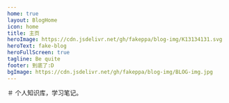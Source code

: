 ```yaml
---
home: true
layout: BlogHome
icon: home
title: 主页
heroImage: https://cdn.jsdelivr.net/gh/fakeppa/blog-img/K13134131.svg
heroText: fake-blog
heroFullScreen: true
tagline: Be quite
footer: 到底了:D
bgImage: https://cdn.jsdelivr.net/gh/fakeppa/blog-img/BLOG-img.jpg
---
```


＃ 个人知识库，学习笔记。
